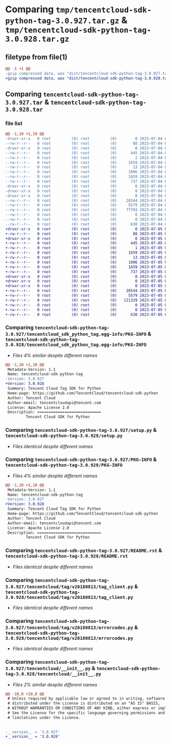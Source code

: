 # Comparing `tmp/tencentcloud-sdk-python-tag-3.0.927.tar.gz` & `tmp/tencentcloud-sdk-python-tag-3.0.928.tar.gz`

## filetype from file(1)

```diff
@@ -1 +1 @@
-gzip compressed data, was "dist/tencentcloud-sdk-python-tag-3.0.927.tar", last modified: Tue Jul  4 00:29:26 2023, max compression
+gzip compressed data, was "dist/tencentcloud-sdk-python-tag-3.0.928.tar", last modified: Wed Jul  5 00:33:22 2023, max compression
```

## Comparing `tencentcloud-sdk-python-tag-3.0.927.tar` & `tencentcloud-sdk-python-tag-3.0.928.tar`

### file list

```diff
@@ -1,19 +1,19 @@
-drwxr-xr-x   0 root         (0) root         (0)        0 2023-07-04 00:29:26.000000 tencentcloud-sdk-python-tag-3.0.927/
--rw-r--r--   0 root         (0) root         (0)       88 2023-07-04 00:29:26.000000 tencentcloud-sdk-python-tag-3.0.927/setup.cfg
-drwxr-xr-x   0 root         (0) root         (0)        0 2023-07-04 00:29:26.000000 tencentcloud-sdk-python-tag-3.0.927/tencentcloud_sdk_python_tag.egg-info/
--rw-r--r--   0 root         (0) root         (0)      445 2023-07-04 00:29:26.000000 tencentcloud-sdk-python-tag-3.0.927/tencentcloud_sdk_python_tag.egg-info/SOURCES.txt
--rw-r--r--   0 root         (0) root         (0)        1 2023-07-04 00:29:26.000000 tencentcloud-sdk-python-tag-3.0.927/tencentcloud_sdk_python_tag.egg-info/dependency_links.txt
--rw-r--r--   0 root         (0) root         (0)     1659 2023-07-04 00:29:26.000000 tencentcloud-sdk-python-tag-3.0.927/tencentcloud_sdk_python_tag.egg-info/PKG-INFO
--rw-r--r--   0 root         (0) root         (0)       13 2023-07-04 00:29:26.000000 tencentcloud-sdk-python-tag-3.0.927/tencentcloud_sdk_python_tag.egg-info/top_level.txt
--rw-r--r--   0 root         (0) root         (0)     1006 2023-07-04 00:29:26.000000 tencentcloud-sdk-python-tag-3.0.927/setup.py
--rw-r--r--   0 root         (0) root         (0)     1659 2023-07-04 00:29:26.000000 tencentcloud-sdk-python-tag-3.0.927/PKG-INFO
--rw-r--r--   0 root         (0) root         (0)      737 2023-07-04 00:29:26.000000 tencentcloud-sdk-python-tag-3.0.927/README.rst
-drwxr-xr-x   0 root         (0) root         (0)        0 2023-07-04 00:29:26.000000 tencentcloud-sdk-python-tag-3.0.927/tencentcloud/
-drwxr-xr-x   0 root         (0) root         (0)        0 2023-07-04 00:29:26.000000 tencentcloud-sdk-python-tag-3.0.927/tencentcloud/tag/
-drwxr-xr-x   0 root         (0) root         (0)        0 2023-07-04 00:29:26.000000 tencentcloud-sdk-python-tag-3.0.927/tencentcloud/tag/v20180813/
--rw-r--r--   0 root         (0) root         (0)    28544 2023-07-04 00:29:26.000000 tencentcloud-sdk-python-tag-3.0.927/tencentcloud/tag/v20180813/tag_client.py
--rw-r--r--   0 root         (0) root         (0)     5579 2023-07-04 00:29:26.000000 tencentcloud-sdk-python-tag-3.0.927/tencentcloud/tag/v20180813/errorcodes.py
--rw-r--r--   0 root         (0) root         (0)    77793 2023-07-04 00:29:26.000000 tencentcloud-sdk-python-tag-3.0.927/tencentcloud/tag/v20180813/models.py
--rw-r--r--   0 root         (0) root         (0)        0 2023-07-04 00:29:26.000000 tencentcloud-sdk-python-tag-3.0.927/tencentcloud/tag/v20180813/__init__.py
--rw-r--r--   0 root         (0) root         (0)        0 2023-07-04 00:29:26.000000 tencentcloud-sdk-python-tag-3.0.927/tencentcloud/tag/__init__.py
--rw-r--r--   0 root         (0) root         (0)      630 2023-07-04 00:29:26.000000 tencentcloud-sdk-python-tag-3.0.927/tencentcloud/__init__.py
+drwxr-xr-x   0 root         (0) root         (0)        0 2023-07-05 00:33:22.000000 tencentcloud-sdk-python-tag-3.0.928/
+-rw-r--r--   0 root         (0) root         (0)       88 2023-07-05 00:33:22.000000 tencentcloud-sdk-python-tag-3.0.928/setup.cfg
+drwxr-xr-x   0 root         (0) root         (0)        0 2023-07-05 00:33:22.000000 tencentcloud-sdk-python-tag-3.0.928/tencentcloud_sdk_python_tag.egg-info/
+-rw-r--r--   0 root         (0) root         (0)      445 2023-07-05 00:33:22.000000 tencentcloud-sdk-python-tag-3.0.928/tencentcloud_sdk_python_tag.egg-info/SOURCES.txt
+-rw-r--r--   0 root         (0) root         (0)        1 2023-07-05 00:33:22.000000 tencentcloud-sdk-python-tag-3.0.928/tencentcloud_sdk_python_tag.egg-info/dependency_links.txt
+-rw-r--r--   0 root         (0) root         (0)     1659 2023-07-05 00:33:22.000000 tencentcloud-sdk-python-tag-3.0.928/tencentcloud_sdk_python_tag.egg-info/PKG-INFO
+-rw-r--r--   0 root         (0) root         (0)       13 2023-07-05 00:33:22.000000 tencentcloud-sdk-python-tag-3.0.928/tencentcloud_sdk_python_tag.egg-info/top_level.txt
+-rw-r--r--   0 root         (0) root         (0)     1006 2023-07-05 00:33:22.000000 tencentcloud-sdk-python-tag-3.0.928/setup.py
+-rw-r--r--   0 root         (0) root         (0)     1659 2023-07-05 00:33:22.000000 tencentcloud-sdk-python-tag-3.0.928/PKG-INFO
+-rw-r--r--   0 root         (0) root         (0)      737 2023-07-05 00:33:22.000000 tencentcloud-sdk-python-tag-3.0.928/README.rst
+drwxr-xr-x   0 root         (0) root         (0)        0 2023-07-05 00:33:22.000000 tencentcloud-sdk-python-tag-3.0.928/tencentcloud/
+drwxr-xr-x   0 root         (0) root         (0)        0 2023-07-05 00:33:22.000000 tencentcloud-sdk-python-tag-3.0.928/tencentcloud/tag/
+drwxr-xr-x   0 root         (0) root         (0)        0 2023-07-05 00:33:22.000000 tencentcloud-sdk-python-tag-3.0.928/tencentcloud/tag/v20180813/
+-rw-r--r--   0 root         (0) root         (0)    28544 2023-07-05 00:33:22.000000 tencentcloud-sdk-python-tag-3.0.928/tencentcloud/tag/v20180813/tag_client.py
+-rw-r--r--   0 root         (0) root         (0)     5579 2023-07-05 00:33:22.000000 tencentcloud-sdk-python-tag-3.0.928/tencentcloud/tag/v20180813/errorcodes.py
+-rw-r--r--   0 root         (0) root         (0)   121329 2023-07-05 00:33:22.000000 tencentcloud-sdk-python-tag-3.0.928/tencentcloud/tag/v20180813/models.py
+-rw-r--r--   0 root         (0) root         (0)        0 2023-07-05 00:33:22.000000 tencentcloud-sdk-python-tag-3.0.928/tencentcloud/tag/v20180813/__init__.py
+-rw-r--r--   0 root         (0) root         (0)        0 2023-07-05 00:33:22.000000 tencentcloud-sdk-python-tag-3.0.928/tencentcloud/tag/__init__.py
+-rw-r--r--   0 root         (0) root         (0)      630 2023-07-05 00:33:22.000000 tencentcloud-sdk-python-tag-3.0.928/tencentcloud/__init__.py
```

### Comparing `tencentcloud-sdk-python-tag-3.0.927/tencentcloud_sdk_python_tag.egg-info/PKG-INFO` & `tencentcloud-sdk-python-tag-3.0.928/tencentcloud_sdk_python_tag.egg-info/PKG-INFO`

 * *Files 4% similar despite different names*

```diff
@@ -1,10 +1,10 @@
 Metadata-Version: 1.1
 Name: tencentcloud-sdk-python-tag
-Version: 3.0.927
+Version: 3.0.928
 Summary: Tencent Cloud Tag SDK for Python
 Home-page: https://github.com/TencentCloud/tencentcloud-sdk-python
 Author: Tencent Cloud
 Author-email: tencentcloudapi@tencent.com
 License: Apache License 2.0
 Description: ============================
         Tencent Cloud SDK for Python
```

### Comparing `tencentcloud-sdk-python-tag-3.0.927/setup.py` & `tencentcloud-sdk-python-tag-3.0.928/setup.py`

 * *Files identical despite different names*

### Comparing `tencentcloud-sdk-python-tag-3.0.927/PKG-INFO` & `tencentcloud-sdk-python-tag-3.0.928/PKG-INFO`

 * *Files 4% similar despite different names*

```diff
@@ -1,10 +1,10 @@
 Metadata-Version: 1.1
 Name: tencentcloud-sdk-python-tag
-Version: 3.0.927
+Version: 3.0.928
 Summary: Tencent Cloud Tag SDK for Python
 Home-page: https://github.com/TencentCloud/tencentcloud-sdk-python
 Author: Tencent Cloud
 Author-email: tencentcloudapi@tencent.com
 License: Apache License 2.0
 Description: ============================
         Tencent Cloud SDK for Python
```

### Comparing `tencentcloud-sdk-python-tag-3.0.927/README.rst` & `tencentcloud-sdk-python-tag-3.0.928/README.rst`

 * *Files identical despite different names*

### Comparing `tencentcloud-sdk-python-tag-3.0.927/tencentcloud/tag/v20180813/tag_client.py` & `tencentcloud-sdk-python-tag-3.0.928/tencentcloud/tag/v20180813/tag_client.py`

 * *Files identical despite different names*

### Comparing `tencentcloud-sdk-python-tag-3.0.927/tencentcloud/tag/v20180813/errorcodes.py` & `tencentcloud-sdk-python-tag-3.0.928/tencentcloud/tag/v20180813/errorcodes.py`

 * *Files identical despite different names*

### Comparing `tencentcloud-sdk-python-tag-3.0.927/tencentcloud/__init__.py` & `tencentcloud-sdk-python-tag-3.0.928/tencentcloud/__init__.py`

 * *Files 2% similar despite different names*

```diff
@@ -10,8 +10,8 @@
 # Unless required by applicable law or agreed to in writing, software
 # distributed under the License is distributed on an "AS IS" BASIS,
 # WITHOUT WARRANTIES OR CONDITIONS OF ANY KIND, either express or implied.
 # See the License for the specific language governing permissions and
 # limitations under the License.
 
 
-__version__ = '3.0.927'
+__version__ = '3.0.928'
```

